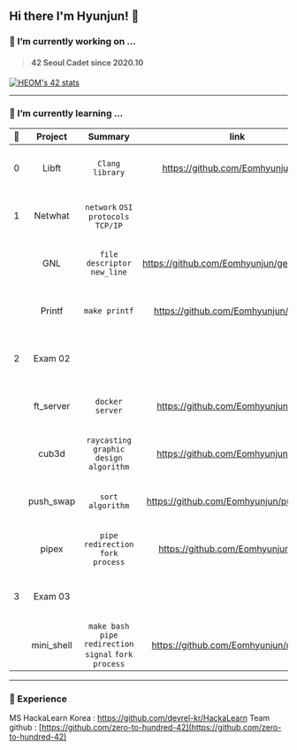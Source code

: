 ## Hi there I'm Hyunjun! 👋

<!--
**Eomhyunjun/Eomhyunjun** is a ✨ _special_ ✨ repository because its `README.md` (this file) appears on your GitHub profile.

Here are some ideas to get you started:

- 🔭 I’m currently working on ...
- 🌱 I’m currently learning ...
- 👯 I’m looking to collaborate on ...
- 🤔 I’m looking for help with ...
- 💬 Ask me about ...
- 📫 How to reach me: ...
- 😄 Pronouns: ...
- ⚡ Fun fact: ...
-->
### 🔭 I’m currently working on ...
>#### 42 Seoul Cadet since 2020.10</br>
 [![HEOM's 42 stats](https://badge42.herokuapp.com/api/stats/heom?privacyEmail=true)](https://github.com/JaeSeoKim/badge42)
***
### 🌱 I’m currently learning ...</br>

|  🦄  |    Project    | Summary |  link  |  point  |
|:----:|:--------------:|:-------:|:------:|:------:|
|  0  | Libft | `Clang` `library` | https://github.com/Eomhyunjun/libft | [![HEOM's 42Project Score](https://badge42.herokuapp.com/api/project/heom/Libft)](https://github.com/JaeSeoKim/badge42)
|  1  | Netwhat | `network` `OSI protocols` `TCP/IP` | | [![HEOM's 42Project Score](https://badge42.herokuapp.com/api/project/heom/netwhat)](https://github.com/JaeSeoKim/badge42)
|     | GNL | `file descriptor` `new_line` | https://github.com/Eomhyunjun/get_next_line |[![HEOM's 42Project Score](https://badge42.herokuapp.com/api/project/heom/get_next_line)](https://github.com/JaeSeoKim/badge42)
|     | Printf | `make printf` | https://github.com/Eomhyunjun/ft_printf | [![HEOM's 42Project Score](https://badge42.herokuapp.com/api/project/heom/ft_printf)](https://github.com/JaeSeoKim/badge42)
|   2  | Exam 02 | | | [![HEOM's 42Project Score](https://badge42.herokuapp.com/api/project/heom/Exam%20Rank%2002)](https://github.com/JaeSeoKim/badge42)
|    | ft_server | `docker` `server` | https://github.com/Eomhyunjun/server | [![HEOM's 42Project Score](https://badge42.herokuapp.com/api/project/heom/ft_server)](https://github.com/JaeSeoKim/badge42)
|     | cub3d | `raycasting` `graphic design` `algorithm` | https://github.com/Eomhyunjun/cub3d | [![HEOM's 42Project Score](https://badge42.herokuapp.com/api/project/heom/cub3d)](https://github.com/JaeSeoKim/badge42)
|     | push_swap | `sort` `algorithm` | https://github.com/Eomhyunjun/push_swap | [![HEOM's 42Project Score](https://badge42.herokuapp.com/api/project/heom/push_swap)](https://github.com/JaeSeoKim/badge42)
|     | pipex | `pipe`  `redirection` `fork` `process` | https://github.com/Eomhyunjun/pipex | [![HEOM's 42Project Score](https://badge42.herokuapp.com/api/project/heom/pipex)](https://github.com/JaeSeoKim/badge42)
|  3  | Exam 03 | | | [![HEOM's 42Project Score](https://badge42.herokuapp.com/api/project/heom/Exam%20Rank%2003)](https://github.com/JaeSeoKim/badge42)
|     | mini_shell | `make bash` `pipe`  `redirection` `signal` `fork` `process` | https://github.com/Eomhyunjun/minishell | [![HEOM's 42Project Score](https://badge42.herokuapp.com/api/project/heom/minishell)](https://github.com/JaeSeoKim/badge42)

***
### 👯 Experience
MS HackaLearn Korea : https://github.com/devrel-kr/HackaLearn
Team github : [https://github.com/zero-to-hundred-42](https://github.com/zero-to-hundred-42)
